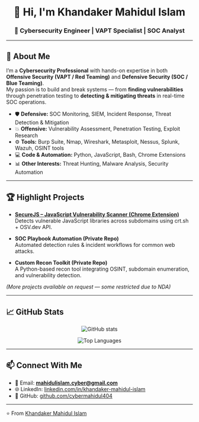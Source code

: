 <h1 align="center">👋 Hi, I'm Khandaker Mahidul Islam</h1>
<h3 align="center">🔐 Cybersecurity Engineer | VAPT Specialist | SOC Analyst</h3>

---

## 🚀 About Me
I’m a **Cybersecurity Professional** with hands-on expertise in both **Offensive Security (VAPT / Red Teaming)** and **Defensive Security (SOC / Blue Teaming)**.  
My passion is to build and break systems — from **finding vulnerabilities** through penetration testing to **detecting & mitigating threats** in real-time SOC operations.  

- 🛡️ **Defensive:** SOC Monitoring, SIEM, Incident Response, Threat Detection & Mitigation  
- 💥 **Offensive:** Vulnerability Assessment, Penetration Testing, Exploit Research  
- ⚙️ **Tools:** Burp Suite, Nmap, Wireshark, Metasploit, Nessus, Splunk, Wazuh, OSINT tools  
- 💻 **Code & Automation:** Python, JavaScript, Bash, Chrome Extensions  
- 📊 **Other Interests:** Threat Hunting, Malware Analysis, Security Automation  

---

## 🏆 Highlight Projects
- **[SecureJS – JavaScript Vulnerability Scanner (Chrome Extension)](https://github.com/cybermahidul404/Js_vulenrable_scanner_extensions)**  
  Detects vulnerable JavaScript libraries across subdomains using crt.sh + OSV.dev API.  

- **SOC Playbook Automation (Private Repo)**  
  Automated detection rules & incident workflows for common web attacks.  

- **Custom Recon Toolkit (Private Repo)**  
  A Python-based recon tool integrating OSINT, subdomain enumeration, and vulnerability detection.  

*(More projects available on request — some restricted due to NDA)*  

---

## 📈 GitHub Stats
<p align="center">
  <img src="https://github-readme-stats.vercel.app/api?username=cybermahidul404&show_icons=true&theme=radical" alt="GitHub stats" />
</p>
<p align="center">
  <img src="https://github-readme-stats.vercel.app/api/top-langs/?username=cybermahidul404&layout=compact&theme=radical" alt="Top Languages" />
</p>

---

## 📫 Connect With Me
- 📧 Email: **mahidulislam.cyber@gmail.com**  
- 🌐 LinkedIn: [linkedin.com/in/khandaker-mahidul-islam](https://www.linkedin.com/in/khandaker-mahidul-islam/)  
- 🐙 GitHub: [github.com/cybermahidul404](https://github.com/cybermahidul404/cybermahidul404)  

---

⭐️ From [Khandaker Mahidul Islam](https://github.com/cybermahidul404/cybermahidul404)  
